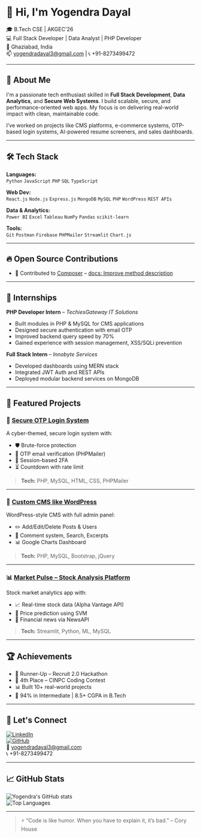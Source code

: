 # 👋 Hi, I'm Yogendra Dayal

🎓 B.Tech CSE | AKGEC'26  
💻 Full Stack Developer | Data Analyst | PHP Developer  
📍 Ghaziabad, India  
📫 yogendradayal3@gmail.com | 📞 +91-8273499472

---

## 🚀 About Me

I'm a passionate tech enthusiast skilled in **Full Stack Development**, **Data Analytics**, and **Secure Web Systems**. I build scalable, secure, and performance-oriented web apps. My focus is on delivering real-world impact with clean, maintainable code.

I’ve worked on projects like CMS platforms, e-commerce systems, OTP-based login systems, AI-powered resume screeners, and sales dashboards.

---

## 🛠️ Tech Stack

**Languages:**  
`Python` `JavaScript` `PHP` `SQL` `TypeScript`

**Web Dev:**  
`React.js` `Node.js` `Express.js` `MongoDB` `MySQL` `PHP` `WordPress` `REST APIs`

**Data & Analytics:**  
`Power BI` `Excel` `Tableau` `NumPy` `Pandas` `scikit-learn`

**Tools:**  
`Git` `Postman` `Firebase` `PHPMailer` `Streamlit` `Chart.js`

---
## 🔥 Open Source Contributions
- 📌 Contributed to [Composer](https://github.com/composer/composer) – [docs: Improve method description](https://github.com/composer/composer/pull/12481)
---

## 💼 Internships

**PHP Developer Intern** – *TechiesGateway IT Solutions*  
- Built modules in PHP & MySQL for CMS applications  
- Designed secure authentication with email OTP  
- Improved backend query speed by 70%  
- Gained experience with session management, XSS/SQLi prevention

**Full Stack Intern** – *Innobyte Services*  
- Developed dashboards using MERN stack  
- Integrated JWT Auth and REST APIs  
- Deployed modular backend services on MongoDB

---

## 📌 Featured Projects

### 🔐 [Secure OTP Login System](https://github.com/yogendra/secure-login-otp-system)
A cyber-themed, secure login system with:
- 🛡️ Brute-force protection  
- 📩 OTP email verification (PHPMailer)  
- 🔐 Session-based 2FA  
- ⏳ Countdown with rate limit  
> **Tech:** PHP, MySQL, HTML, CSS, PHPMailer

---

### 📘 [Custom CMS like WordPress](https://github.com/yogendra/custom-cms-clone)
WordPress-style CMS with full admin panel:
- ✏️ Add/Edit/Delete Posts & Users  
- 🧾 Comment system, Search, Excerpts  
- 📊 Google Charts Dashboard  
> **Tech:** PHP, MySQL, Bootstrap, jQuery

---

### 📊 [Market Pulse – Stock Analysis Platform](https://github.com/yogendra/market-pulse)
Stock market analytics app with:
- 📈 Real-time stock data (Alpha Vantage API)  
- 🧠 Price prediction using SVM  
- 📰 Financial news via NewsAPI  
> **Tech:** Streamlit, Python, ML, MySQL

---

## 🏆 Achievements
- 🥇 Runner-Up – Recruit 2.0 Hackathon  
- 🥉 4th Place – CINPC Coding Contest  
- 📊 Built 10+ real-world projects  
- 🎯 94% in Intermediate | 8.5+ CGPA in B.Tech

---

## 🔗 Let's Connect

[![LinkedIn](https://img.shields.io/badge/LinkedIn-blue?style=flat&logo=linkedin)](https://www.linkedin.com/in/yogendra)  
[![GitHub](https://img.shields.io/badge/GitHub-black?style=flat&logo=github)](https://github.com/yogendra)  
📧 yogendradayal3@gmail.com  
📞 +91-8273499472

---

## 📈 GitHub Stats

![Yogendra's GitHub stats](https://github-readme-stats.vercel.app/api?username=yogendradayal&show_icons=true&theme=radical)  
![Top Languages](https://github-readme-stats.vercel.app/api/top-langs/?username=yogendradayal&layout=compact&theme=radical)

---

> ⚡ “Code is like humor. When you have to explain it, it’s bad.” – Cory House
